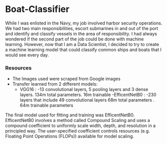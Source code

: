 # Boat-Classifier

While I was enlisted in the Navy, my job involved harbor security operations. We had two main responsibilities, escort submarines in and out of the port and identify and classify vessels in the area of responsibility. I had always wondered if the second part of the job could be done with machine learning. However, now that I am a Data Scientist, I decided to try to create a machine learning model that could classify common ships and boats that I would see every day.


### Resources

- The Images used were scraped from Google images
- Transfer learned from 2 different models:
  - VGG16 :
    -13 convolutional layers, 5 pooling layers and 3 dense layers.
     134m total parameters. 16m trainable
  -EfficentNetB0 :
    -230 layers that include 49 convolutional layers
     68m total parameters . 64m trainable parameters

The final model used for fitting and training was EfficentNetB0. EfficentNetB0 involves a method called Compound Scaling and uses a compound coefficient to uniformly scale width, depth, and resolution in a principled way. The user-specified coefficient controls resources (e.g. Floating Point Operations (FLOPs)) available for model scaling.

